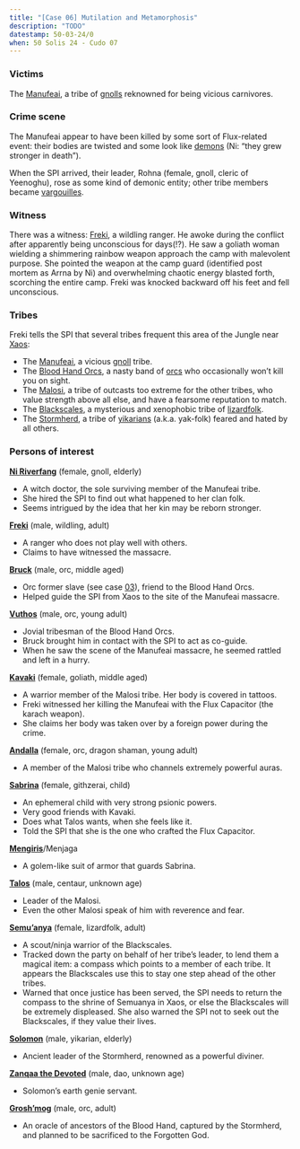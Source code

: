 ```yaml
---
title: "[Case 06] Mutilation and Metamorphosis"
description: "TODO"
datestamp: 50-03-24/0
when: 50 Solis 24 - Cudo 07
---
```


### Victims

The [Manufeai](../orgs/manufeai), a tribe of [gnolls](../creatures/gnolls) reknowned for being vicious carnivores.

### Crime scene

The Manufeai appear to have been killed by some sort of Flux-related event: their bodies are twisted and some look like [demons](../creatures/demons) (Ni: “they grew stronger in death”).

When the SPI arrived, their leader, Rohna (female, gnoll, cleric of Yeenoghu), rose as some kind of demonic entity; other tribe members became [vargouilles](../creatures/vargouilles).

### Witness

There was a witness: [Freki](../dossiers/freki), a wildling ranger. He awoke during the conflict after apparently being unconscious for days(!?). He saw a goliath woman wielding a shimmering rainbow weapon approach the camp with malevolent purpose. She pointed the weapon at the camp guard (identified post mortem as Arrna by Ni) and overwhelming chaotic energy blasted forth, scorching the entire camp. Freki was knocked backward off his feet and fell unconscious.

### Tribes

Freki tells the SPI that several tribes frequent this area of the Jungle near [Xaos](../locales/xaos):

* The [Manufeai](../orgs/manufeai), a vicious [gnoll](../creatures/gnolls) tribe.
* The [Blood Hand Orcs](../orgs/blood-hand-orcs), a nasty band of [orcs](../creatures/orcs) who occasionally won’t kill you on sight.
* The [Malosi](../orgs/malosi), a tribe of outcasts too extreme for the other tribes, who value strength above all else, and have a fearsome reputation to match.
* The [Blackscales](../orgs/blackscales), a mysterious and xenophobic tribe of [lizardfolk](../creatures/lizardfolk).
* The [Stormherd](../orgs/stormherd), a tribe of [yikarians](../creatures/yikarians) (a.k.a. yak-folk) feared and hated by all others.

### Persons of interest

**[Ni Riverfang](../dossiers/ni-riverfang)** (female, gnoll, elderly)
* A witch doctor, the sole surviving member of the Manufeai tribe.
* She hired the SPI to find out what happened to her clan folk.
* Seems intrigued by the idea that her kin may be reborn stronger.

**[Freki](../dossiers/freki)** (male, wildling, adult)
* A ranger who does not play well with others.
* Claims to have witnessed the massacre.

**[Bruck](../dossiers/bruck)** (male, orc, middle aged)
* Orc former slave (see case [03](case-03)), friend to the Blood Hand Orcs.
* Helped guide the SPI from Xaos to the site of the Manufeai massacre.

**[Vuthos](../dossiers/vuthos)** (male, orc, young adult)
* Jovial tribesman of the Blood Hand Orcs.
* Bruck brought him in contact with the SPI to act as co-guide.
* When he saw the scene of the Manufeai massacre, he seemed rattled and left in a hurry.

**[Kavaki](../dossiers/kavaki)** (female, goliath, middle aged)
* A warrior member of the Malosi tribe. Her body is covered in tattoos.
* Freki witnessed her killing the Manufeai with the Flux Capacitor (the karach weapon).
* She claims her body was taken over by a foreign power during the crime.

**[Andalla](../dossiers/andalla)** (female, orc, dragon shaman, young adult)
* A member of the Malosi tribe who channels extremely powerful auras.

**[Sabrina](../dossiers/sabrina)** (female, githzerai, child)
* An ephemeral child with very strong psionic powers.
* Very good friends with Kavaki.
* Does what Talos wants, when she feels like it.
* Told the SPI that she is the one who crafted the Flux Capacitor.

**[Mengiris](../dossiers/mengiris)**/Menjaga
* A golem-like suit of armor that guards Sabrina.

**[Talos](../dossiers/talos)** (male, centaur, unknown age)
* Leader of the Malosi.
* Even the other Malosi speak of him with reverence and fear.

**[Semu’anya](../dossiers/semuanya)** (female, lizardfolk, adult)
* A scout/ninja warrior of the Blackscales.
* Tracked down the party on behalf of her tribe’s leader, to lend them a magical item: a compass which points to a member of each tribe. It appears the Blackscales use this to stay one step ahead of the other tribes.
* Warned that once justice has been served, the SPI needs to return the compass to the shrine of Semuanya in Xaos, or else the Blackscales will be extremely displeased. She also warned the SPI not to seek out the Blackscales, if they value their lives.

**[Solomon](../dossiers/solomon)** (male, yikarian, elderly)
* Ancient leader of the Stormherd, renowned as a powerful diviner.

**[Zanqaa the Devoted](../dossiers/zanqaa-the-devoted)** (male, dao, unknown age)
* Solomon’s earth genie servant.

**[Grosh’mog](../dossiers/groshmog)** (male, orc, adult)
* An oracle of ancestors of the Blood Hand, captured by the Stormherd, and planned to be sacrificed to the Forgotten God.
